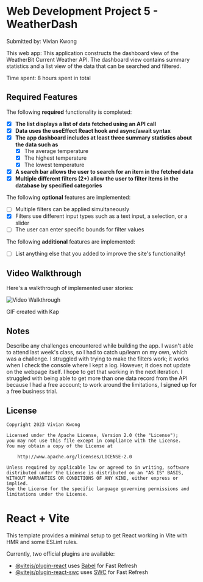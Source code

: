 # Web Development Project 5 - WeatherDash

Submitted by: Vivian Kwong

This web app: This application constructs the dashboard view of the WeatherBit Current Weather API. The dashboard view contains summary statistics and a list view of the data that can be searched and filtered. 

Time spent: 8 hours spent in total

## Required Features

The following **required** functionality is completed:

- [X] **The list displays a list of data fetched using an API call**
- [X] **Data uses the useEffect React hook and async/await syntax**
- [X] **The app dashboard includes at least three summary statistics about the data such as**
  - [X] The average temperature
  - [X] The highest temperature
  - [X] The lowest temperature
- [X] **A search bar allows the user to search for an item in the fetched data**
- [X] **Multiple different filters (2+) allow the user to filter items in the database by specified categories**

The following **optional** features are implemented:

- [ ] Multiple filters can be applied simultaneously
- [X] Filters use different input types such as a text input, a selection, or a slider
- [ ] The user can enter specific bounds for filter values

The following **additional** features are implemented:

* [ ] List anything else that you added to improve the site's functionality!

## Video Walkthrough

Here's a walkthrough of implemented user stories:

<img src='https://media.giphy.com/media/v1.Y2lkPTc5MGI3NjExa3Y4NnBpNGxjaGhsaGRnb3FyczRrY3N5ZGk0ZncxemtmenI3YWhvYSZlcD12MV9pbnRlcm5hbF9naWZfYnlfaWQmY3Q9Zw/6wyzw6bOG2GDOLfdOX/giphy.gif' title='Video Walkthrough' width='' alt='Video Walkthrough' />

<!-- Replace this with whatever GIF tool you used! -->
GIF created with Kap 
<!-- Recommended tools:
[Kap](https://getkap.co/) for macOS
[ScreenToGif](https://www.screentogif.com/) for Windows
[peek](https://github.com/phw/peek) for Linux. -->

## Notes

Describe any challenges encountered while building the app.
I wasn't able to attend last week's class, so I had to catch up/learn on my own, which was a challenge. 
I struggled with trying to make the filters work; it works when I check the console where I kept a log. However, 
it does not update on the webpage itself. I hope to get that working in the next iteration. 
I struggled with being able to get more than one data record from the API because I had a free account; to work 
around the limitations, I signed up for a free business trial. 

## License

    Copyright 2023 Vivian Kwong

    Licensed under the Apache License, Version 2.0 (the "License");
    you may not use this file except in compliance with the License.
    You may obtain a copy of the License at

        http://www.apache.org/licenses/LICENSE-2.0

    Unless required by applicable law or agreed to in writing, software
    distributed under the License is distributed on an "AS IS" BASIS,
    WITHOUT WARRANTIES OR CONDITIONS OF ANY KIND, either express or implied.
    See the License for the specific language governing permissions and
    limitations under the License.




# React + Vite

This template provides a minimal setup to get React working in Vite with HMR and some ESLint rules.

Currently, two official plugins are available:

- [@vitejs/plugin-react](https://github.com/vitejs/vite-plugin-react/blob/main/packages/plugin-react/README.md) uses [Babel](https://babeljs.io/) for Fast Refresh
- [@vitejs/plugin-react-swc](https://github.com/vitejs/vite-plugin-react-swc) uses [SWC](https://swc.rs/) for Fast Refresh
